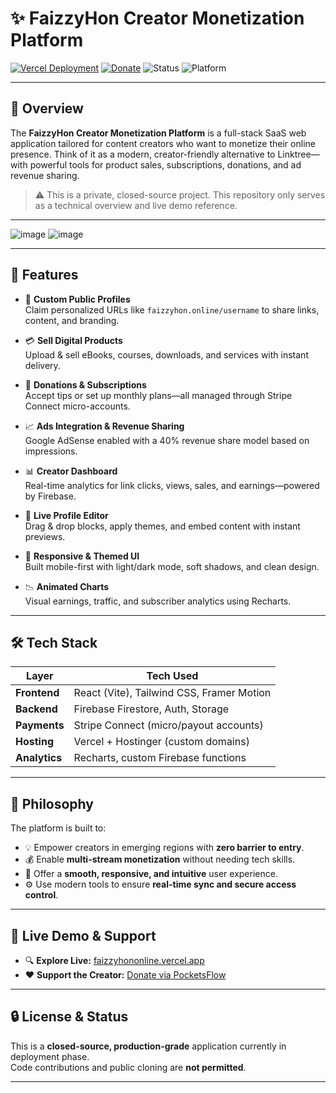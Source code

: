 # ✨ FaizzyHon Creator Monetization Platform

[![Vercel Deployment](https://img.shields.io/badge/Live-Demo-brightgreen?logo=vercel&style=flat-square)](https://faizzyhononline.vercel.app)
[![Donate](https://img.shields.io/badge/Support-Creator-blueviolet?style=flat-square)](https://faizzyhon.pocketsflow.com)
![Status](https://img.shields.io/badge/Project-Private-inactive?style=flat-square)
![Platform](https://img.shields.io/badge/Built%20With-React%20%26%20Firebase-blue?logo=react&style=flat-square)

---

## 🎯 Overview

The **FaizzyHon Creator Monetization Platform** is a full-stack SaaS web application tailored for content creators who want to monetize their online presence. Think of it as a modern, creator-friendly alternative to Linktree—with powerful tools for product sales, subscriptions, donations, and ad revenue sharing.

> ⚠️ This is a private, closed-source project. This repository only serves as a technical overview and live demo reference.

---
![image](https://github.com/user-attachments/assets/5a75005f-49fe-42a4-9a1f-4f1e4e04f363)
![image](https://github.com/user-attachments/assets/84319e53-cfd0-472f-855f-e80cba67bc34)


---


## 🌟 Features

- 🔗 **Custom Public Profiles**  
  Claim personalized URLs like `faizzyhon.online/username` to share links, content, and branding.

- 💳 **Sell Digital Products**  
  Upload & sell eBooks, courses, downloads, and services with instant delivery.

- 🎁 **Donations & Subscriptions**  
  Accept tips or set up monthly plans—all managed through Stripe Connect micro-accounts.

- 📈 **Ads Integration & Revenue Sharing**  
  Google AdSense enabled with a 40% revenue share model based on impressions.

- 📊 **Creator Dashboard**  
  Real-time analytics for link clicks, views, sales, and earnings—powered by Firebase.

- 🎨 **Live Profile Editor**  
  Drag & drop blocks, apply themes, and embed content with instant previews.

- 🌙 **Responsive & Themed UI**  
  Built mobile-first with light/dark mode, soft shadows, and clean design.

- 📉 **Animated Charts**  
  Visual earnings, traffic, and subscriber analytics using Recharts.

---

## 🛠️ Tech Stack

| Layer           | Tech Used                             |
|----------------|----------------------------------------|
| **Frontend**    | React (Vite), Tailwind CSS, Framer Motion |
| **Backend**     | Firebase Firestore, Auth, Storage     |
| **Payments**    | Stripe Connect (micro/payout accounts)|
| **Hosting**     | Vercel + Hostinger (custom domains)   |
| **Analytics**   | Recharts, custom Firebase functions   |

---

## 🧠 Philosophy

The platform is built to:

- 💡 Empower creators in emerging regions with **zero barrier to entry**.
- 💰 Enable **multi-stream monetization** without needing tech skills.
- 📱 Offer a **smooth, responsive, and intuitive** user experience.
- ⚙️ Use modern tools to ensure **real-time sync and secure access control**.

---

## 🚀 Live Demo & Support

- 🔍 **Explore Live:** [faizzyhononline.vercel.app](https://faizzyhononline.vercel.app)
- ❤️ **Support the Creator:** [Donate via PocketsFlow](https://faizzyhon.pocketsflow.com)

---

## 🔒 License & Status

This is a **closed-source, production-grade** application currently in deployment phase.  
Code contributions and public cloning are **not permitted**.

---

